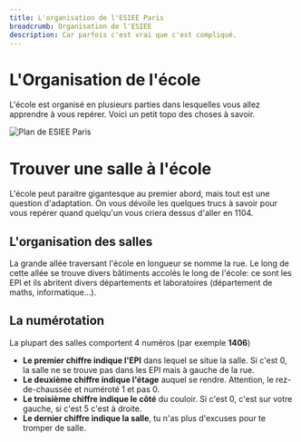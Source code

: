 ```yaml
---
title: L'organisation de l'ESIEE Paris
breadcrumb: Organisation de l'ESIEE
description: Car parfois c'est vrai que c'est compliqué.
---
```

# L'Organisation de l'école

L'école est organisé en plusieurs parties dans lesquelles vous allez apprendre à vous repérer. Voici un petit topo des 
choses à savoir.

![Plan de ESIEE Paris](/img/Plan-ESIEE.svg)

# Trouver une salle à l'école

L'école peut paraitre gigantesque au premier abord, mais tout est une question d'adaptation. On vous dévoile les
quelques trucs à savoir pour vous repérer quand quelqu'un vous criera dessus d'aller en 1104.

## L'organisation des salles

La grande allée traversant l'école en longueur se nomme la rue. Le long de cette allée se trouve divers bâtiments 
accolés le long de l'école: ce sont les EPI et ils abritent divers départements et laboratoires (département de maths,
informatique...).

## La numérotation

La plupart des salles comportent 4 numéros (par exemple **1406**)

- **Le premier chiffre indique l'EPI** dans lequel se situe la salle. Si c'est 0, la salle ne se trouve pas dans les EPI 
  mais à gauche de la rue.
- **Le deuxième chiffre indique l'étage** auquel se rendre. Attention, le rez-de-chaussée et numéroté 1 et pas 0.
- **Le troisième chiffre indique le côté** du couloir. Si c'est 0, c'est sur votre gauche, si c'est 5 c'est à droite.
- **Le dernier chiffre indique la salle**, tu n'as plus d'excuses pour te tromper de salle.
